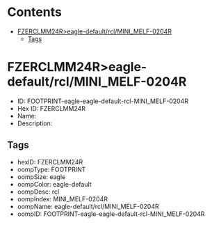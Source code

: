 



Contents
========

* [FZERCLMM24R>eagle-default/rcl/MINI_MELF-0204R](#fzerclmm24reagle-defaultrclmini_melf-0204r)
	* [Tags](#tags)

# FZERCLMM24R>eagle-default/rcl/MINI_MELF-0204R

- ID: FOOTPRINT-eagle-eagle-default-rcl-MINI_MELF-0204R
- Hex ID: FZERCLMM24R
- Name: 
- Description: 

## Tags

- hexID: FZERCLMM24R
- oompType: FOOTPRINT
- oompSize: eagle
- oompColor: eagle-default
- oompDesc: rcl
- oompIndex: MINI_MELF-0204R
- oompName: eagle-default/rcl/MINI_MELF-0204R
- oompID: FOOTPRINT-eagle-eagle-default-rcl-MINI_MELF-0204R
